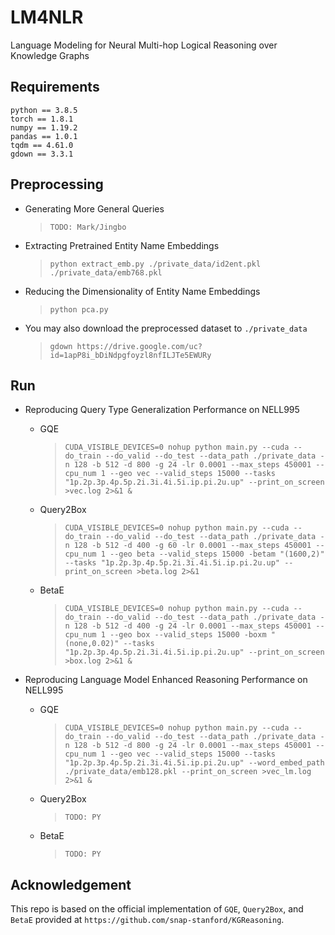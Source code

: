 # LM4NLR
Language Modeling for Neural Multi-hop Logical Reasoning over Knowledge Graphs


## Requirements
    python == 3.8.5
    torch == 1.8.1
    numpy == 1.19.2
    pandas == 1.0.1
    tqdm == 4.61.0
    gdown == 3.3.1


## Preprocessing

- Generating More General Queries
    > `TODO: Mark/Jingbo`

- Extracting Pretrained Entity Name Embeddings
    > `python extract_emb.py ./private_data/id2ent.pkl ./private_data/emb768.pkl`

- Reducing the Dimensionality of Entity Name Embeddings
    > `python pca.py`

- You may also download the preprocessed dataset to `./private_data`
    > `gdown https://drive.google.com/uc?id=1apP8i_bDiNdpgfoyzl8nfILJTe5EWURy`

## Run

- Reproducing Query Type Generalization Performance on NELL995 
    * GQE
        > `CUDA_VISIBLE_DEVICES=0 nohup python main.py --cuda --do_train --do_valid --do_test --data_path ./private_data -n 128 -b 512 -d 800 -g 24 -lr 0.0001 --max_steps 450001 --cpu_num 1 --geo vec --valid_steps 15000 --tasks "1p.2p.3p.4p.5p.2i.3i.4i.5i.ip.pi.2u.up" --print_on_screen >vec.log 2>&1 &`

    * Query2Box
        > `CUDA_VISIBLE_DEVICES=0 nohup python main.py --cuda --do_train --do_valid --do_test --data_path ./private_data -n 128 -b 512 -d 400 -g 60 -lr 0.0001 --max_steps 450001 --cpu_num 1 --geo beta --valid_steps 15000 -betam "(1600,2)" --tasks "1p.2p.3p.4p.5p.2i.3i.4i.5i.ip.pi.2u.up" --print_on_screen >beta.log 2>&1`
    
    * BetaE
        > `CUDA_VISIBLE_DEVICES=0 nohup python main.py --cuda --do_train --do_valid --do_test --data_path ./private_data -n 128 -b 512 -d 400 -g 24 -lr 0.0001 --max_steps 450001 --cpu_num 1 --geo box --valid_steps 15000 -boxm "(none,0.02)" --tasks "1p.2p.3p.4p.5p.2i.3i.4i.5i.ip.pi.2u.up" --print_on_screen >box.log 2>&1 &`

- Reproducing Language Model Enhanced Reasoning Performance on NELL995 
    * GQE
        > `CUDA_VISIBLE_DEVICES=0 nohup python main.py --cuda --do_train --do_valid --do_test --data_path ./private_data -n 128 -b 512 -d 800 -g 24 -lr 0.0001 --max_steps 450001 --cpu_num 1 --geo vec --valid_steps 15000 --tasks "1p.2p.3p.4p.5p.2i.3i.4i.5i.ip.pi.2u.up" --word_embed_path ./private_data/emb128.pkl --print_on_screen >vec_lm.log 2>&1 &`
    
    * Query2Box
        > `TODO: PY`

    * BetaE
        > `TODO: PY`


## Acknowledgement
This repo is based on the official implementation of `GQE`, `Query2Box`, and `BetaE` provided at `https://github.com/snap-stanford/KGReasoning`.